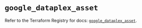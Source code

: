 # `google_dataplex_asset`

Refer to the Terraform Registry for docs: [`google_dataplex_asset`](https://registry.terraform.io/providers/hashicorp/google-beta/6.16.0/docs/resources/google_dataplex_asset).
